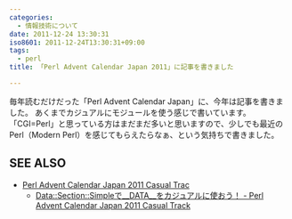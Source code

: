 ```yaml
---
categories:
  - 情報技術について
date: 2011-12-24 13:30:31
iso8601: 2011-12-24T13:30:31+09:00
tags:
  - perl
title: 「Perl Advent Calendar Japan 2011」に記事を書きました

---
```


毎年読むだけだった「Perl Advent Calendar Japan」に、今年は記事を書きました。
あくまでカジュアルにモジュールを使う感じで書いています。
「CGI=Perl」と思っている方はまだまだ多いと思いますので、少しでも最近のPerl（Modern Perl）を感じてもらえたらなぁ、という気持ちで書きました。
<div id="see_also">
<h2>SEE ALSO</h2>
<ul>
<li><a href="http://perl-users.jp/articles/advent-calendar/2011/casual/">Perl Advent Calendar Japan 2011 Casual Trac</a>
<ul><li><a href="http://perl-users.jp/articles/advent-calendar/2011/casual/24">Data::Section::Simpleで__DATA__をカジュアルに使おう！ - Perl Advent Calendar Japan 2011 Casual Track</a></li>
</ul>
</li>
</ul>
</div>
    	